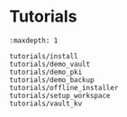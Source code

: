 # Tutorials

```{toctree}
:maxdepth: 1

tutorials/install
tutorials/demo_vault
tutorials/demo_pki
tutorials/demo_backup
tutorials/offline_installer
tutorials/setup_workspace
tutorials/vault_kv
```
